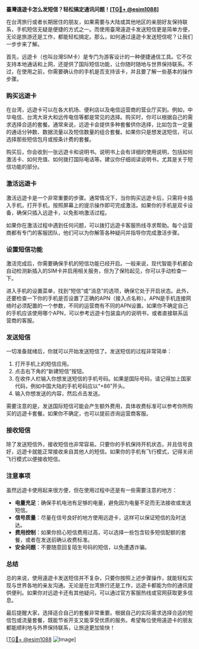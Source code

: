 **臺灣遠遊卡怎么发短信？轻松搞定通讯问题！[[TG💪+ @esim1088](https://t.me/s/esim1088)]**

在台湾旅行或者长期居住的朋友，如果需要与大陆或其他地区的亲朋好友保持联系，手机短信无疑是便捷的方式之一。而使用臺灣遠遊卡发送短信更是简单方便，无论是旅游还是工作，都能轻松搞定。那么，如何通过遠遊卡发送短信呢？让我们一步步来了解。

首先，远遊卡（也叫台灣SIM卡）是专门为游客设计的一种便捷通信工具。它不仅支持本地通话和上网，还提供了国际短信功能，让你随时随地与世界保持联系。不过，在使用之前，你需要确认你的手机是否支持该卡，并且要了解一些基本的操作步骤。

### **购买远遊卡**

在台湾，远遊卡可以在各大机场、便利店以及电信运营商的营业厅买到。例如，中华电信、台湾大哥大和远传电信等都是常见的选择。购买时，你可以根据自己的需求选择合适的套餐。通常来说，远遊卡会提供多种套餐供你选择，比如包含一定量的通话分钟数、数据流量以及短信数量的组合套餐。如果你只是想发送短信，可以选择那些短信包月或按条计费的套餐。

购买后，你会收到一张远遊卡和说明书。说明书上会有详细的使用说明，包括如何激活卡、如何充值、如何拨打国际电话等。建议你仔细阅读说明书，尤其是关于短信功能的部分。

### **激活远遊卡**

激活远遊卡是一个非常重要的步骤。通常情况下，当你购买远遊卡后，只需将卡插入手机，打开手机，按照屏幕上的提示操作即可完成激活。如果你的手机是双卡设备，确保只插入远遊卡，以免影响激活过程。

如果你在激活过程中遇到任何问题，可以拨打远遊卡客服热线寻求帮助。每个运营商都有专门的客服团队，他们可以为你解答各种疑问并指导你完成激活步骤。

### **设置短信功能**

激活完成后，你需要确保手机的短信功能已经开启。一般来说，现代智能手机都会自动检测新插入的SIM卡并启用相关服务，但为了保险起见，你可以手动检查一下。

进入手机的设置菜单，找到“短信”或“消息”的选项，确保它处于开启状态。此外，还要检查一下你的手机是否设置了正确的APN（接入点名称）。APN是手机连接网络时必须配置的一个参数，不同的运营商有不同的APN设置。如果你不确定自己的手机应该使用哪个APN，可以参考远遊卡包装盒内的说明书，或者直接联系运营商的客服。

### **发送短信**

一切准备就绪后，你就可以开始发送短信了。发送短信的过程非常简单：

1. 打开手机上的短信应用。
2. 点击右下角的“新建短信”按钮。
3. 在收件人栏输入你想发送短信的手机号码。如果是国际号码，请记得加上国家代码，例如中国大陆的手机号码应以“+86”开头。
4. 输入你想发送的内容，然后点击发送。

需要注意的是，发送国际短信可能会产生额外费用，具体收费标准可以参考你所购买的远遊卡套餐。如果你不确定，也可以提前咨询运营商客服。

### **接收短信**

除了发送短信外，接收短信也非常容易。只要你的手机保持开机状态，并且信号良好，远遊卡就能正常接收来自其他人的短信。如果你的手机有飞行模式，记得关闭飞行模式以便接收短信。

### **注意事项**

虽然远遊卡使用起来很方便，但在使用过程中还是有一些需要注意的地方：

- **电量充足**：确保手机电池有足够的电量，避免因为电量不足而无法接收或发送短信。
- **信号质量**：尽量在信号良好的地方使用远遊卡，这样可以保证短信的及时送达。
- **费用控制**：如果你担心短信费用过高，可以选择一些包含较多短信配额的套餐，或者在发送前确认收费标准。
- **安全问题**：不要随意回复陌生号码的短信，以免遭遇诈骗。

### **总结**

总的来说，使用遠遊卡发送短信并不复杂，只要你按照上述步骤操作，就能轻松实现与世界各地的亲友沟通。无论是在台湾旅行还是工作，远遊卡都能为你的通讯提供便利。如果你对远遊卡还有其他疑问，可以通过官方客服热线或官网获取更多信息。

最后提醒大家，选择适合自己的套餐非常重要。根据自己的实际需求选择合适的短信包或流量套餐，既能节省开支又能享受优质的服务。希望每位使用遠遊卡的朋友都能顺利地与外界保持联系，让旅途更加愉快！

[[TG💪+ @esim1088](https://t.me/s/esim1088) ![Image](https://i.postimg.cc/4NQfJmqS/Snipaste-2025-05-13-00-14-12.png)]